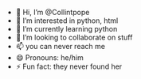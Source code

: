 - 👋 Hi, I’m @Collintpope
- 👀 I’m interested in python, html
- 🌱 I’m currently learning python
- 💞️ I’m looking to collaborate on stuff
- 📫 you can never reach me 
- 😄 Pronouns: he/him
- ⚡ Fun fact: they never found her

<!---
Collintpope/Collintpope is a ✨ special ✨ repository because its `README.md` (this file) appears on your GitHub profile.
You can click the Preview link to take a look at your changes.
--->

